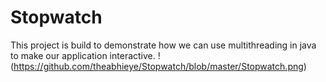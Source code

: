 # Stopwatch
This project is build to demonstrate how we can use multithreading in java to make our application interactive.
!(https://github.com/theabhieye/Stopwatch/blob/master/Stopwatch.png)
